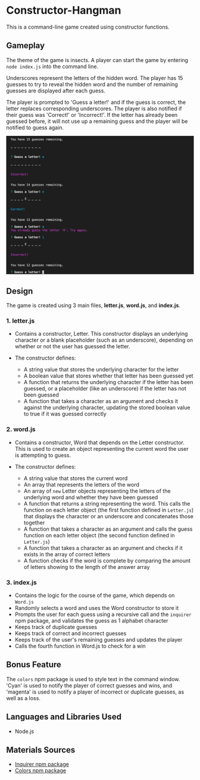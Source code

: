 # Constructor-Hangman

This is a command-line game created using constructor functions.

## Gameplay
The theme of the game is insects. A player can start the game by entering `node index.js` into the command line.

Underscores represent the letters of the hidden word. The player has 15 guesses to try to reveal the hidden word and the number of remaining guesses are displayed after each guess.

The player is prompted to 'Guess a letter!' and if the guess is correct, the letter replaces corresponding underscores. The player is also notified if their guess was 'Correct!' or 'Incorrect!'. If the letter has already been guessed before, it will not use up a remaining guess and the player will be notified to guess again.

![Alt text](images/Gameplay.png?raw=true "StartGame")

## Design
The game is created using 3 main files, **letter.js**, **word.js**, and **index.js**.

### 1. letter.js
* Contains a constructor, Letter. This constructor displays an underlying character or a blank placeholder (such as an underscore), depending on whether or not the user has guessed the letter.

* The constructor defines:

    * A string value that stores the underlying character for the letter
    * A boolean value that stores whether that letter has been guessed yet
    * A function that returns the underlying character if the letter has been guessed, or a placeholder (like an underscore) if the letter has not been guessed
    * A function that takes a character as an argument and checks it against the underlying character, updating the stored boolean value to true if it was guessed correctly

### 2. word.js
* Contains a constructor, Word that depends on the Letter constructor. This is used to create an object representing the current word the user is attempting to guess.

* The constructor defines:

    * A string value that stores the current word
    * An array that represents the letters of the word
    * An array of `new` Letter objects representing the letters of the underlying word and whether they have been guessed
    * A function that returns a string representing the word. This calls the function on each letter object (the first function defined in `Letter.js`) that displays the character or an underscore and concatenates those together
    * A function that takes a character as an argument and calls the guess function on each letter object (the second function defined in `Letter.js`)
    * A function that takes a character as an argument and checks if it exists in the array of correct letters
    * A function checks if the word is complete by comparing the amount of letters showing to the length of the answer array
    
### 3. index.js
* Contains the logic for the course of the game, which depends on `Word.js`
* Randomly selects a word and uses the Word constructor to store it
* Prompts the user for each guess using a recursive call and the `inquirer` npm package, and validates the guess as 1 alphabet character
* Keeps track of duplicate guesses
* Keeps track of correct and incorrect guesses
* Keeps track of the user's remaining guesses and updates the player
* Calls the fourth function in Word.js to check for a win
    
## Bonus Feature
The `colors` npm package is used to style text in the command window. 'Cyan' is used to notify the player of correct guesses and wins, and 'magenta' is used to notify a player of incorrect or duplicate guesses, as well as a loss.
    
## Languages and Libraries Used
* Node.js
    
## Materials Sources
* [Inquirer npm package](https://www.npmjs.com/package/inquirer)
* [Colors npm package](https://www.npmjs.com/package/colors)
    
    
    
    
    
    
    
    
    
    
    
    
    
    
    
    
    
    
    
    
    
    
